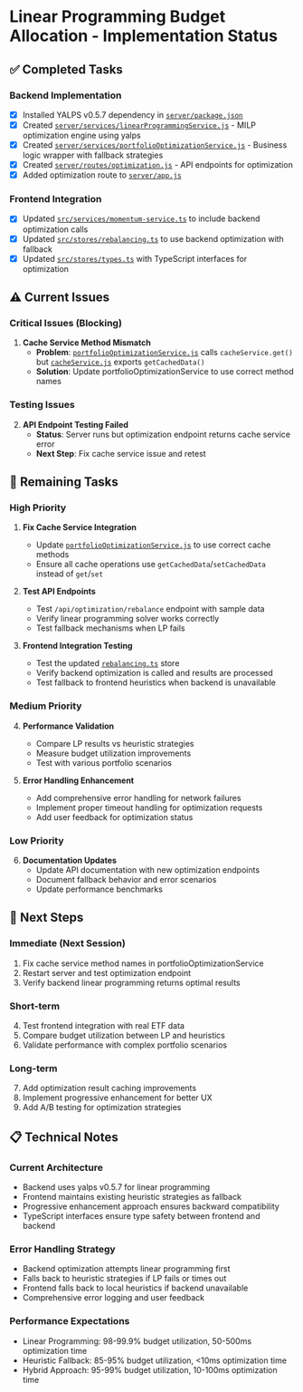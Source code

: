 # Linear Programming Budget Allocation - Implementation Status

## ✅ Completed Tasks

### Backend Implementation
- [x] Installed YALPS v0.5.7 dependency in [`server/package.json`](server/package.json:1)
- [x] Created [`server/services/linearProgrammingService.js`](server/services/linearProgrammingService.js:1) - MILP optimization engine using yalps
- [x] Created [`server/services/portfolioOptimizationService.js`](server/services/portfolioOptimizationService.js:1) - Business logic wrapper with fallback strategies
- [x] Created [`server/routes/optimization.js`](server/routes/optimization.js:1) - API endpoints for optimization
- [x] Added optimization route to [`server/app.js`](server/app.js:1)

### Frontend Integration
- [x] Updated [`src/services/momentum-service.ts`](src/services/momentum-service.ts:1) to include backend optimization calls
- [x] Updated [`src/stores/rebalancing.ts`](src/stores/rebalancing.ts:1) to use backend optimization with fallback
- [x] Updated [`src/stores/types.ts`](src/stores/types.ts:1) with TypeScript interfaces for optimization

## ⚠️ Current Issues

### Critical Issues (Blocking)
1. **Cache Service Method Mismatch**
   - **Problem**: [`portfolioOptimizationService.js`](server/services/portfolioOptimizationService.js:21) calls `cacheService.get()` but [`cacheService.js`](server/services/cacheService.js:11) exports `getCachedData()`
   - **Solution**: Update portfolioOptimizationService to use correct method names

### Testing Issues
2. **API Endpoint Testing Failed**
   - **Status**: Server runs but optimization endpoint returns cache service error
   - **Next Step**: Fix cache service issue and retest

## 🔄 Remaining Tasks

### High Priority
1. **Fix Cache Service Integration**
   - Update [`portfolioOptimizationService.js`](server/services/portfolioOptimizationService.js:1) to use correct cache methods
   - Ensure all cache operations use `getCachedData`/`setCachedData` instead of `get`/`set`

2. **Test API Endpoints**
   - Test `/api/optimization/rebalance` endpoint with sample data
   - Verify linear programming solver works correctly
   - Test fallback mechanisms when LP fails

3. **Frontend Integration Testing**
   - Test the updated [`rebalancing.ts`](src/stores/rebalancing.ts:1) store
   - Verify backend optimization is called and results are processed
   - Test fallback to frontend heuristics when backend is unavailable

### Medium Priority
4. **Performance Validation**
   - Compare LP results vs heuristic strategies
   - Measure budget utilization improvements
   - Test with various portfolio scenarios

5. **Error Handling Enhancement**
   - Add comprehensive error handling for network failures
   - Implement proper timeout handling for optimization requests
   - Add user feedback for optimization status

### Low Priority
6. **Documentation Updates**
   - Update API documentation with new optimization endpoints
   - Document fallback behavior and error scenarios
   - Update performance benchmarks

## 🚀 Next Steps

### Immediate (Next Session)
1. Fix cache service method names in portfolioOptimizationService
2. Restart server and test optimization endpoint
3. Verify backend linear programming returns optimal results

### Short-term
4. Test frontend integration with real ETF data
5. Compare budget utilization between LP and heuristics
6. Validate performance with complex portfolio scenarios

### Long-term
7. Add optimization result caching improvements
8. Implement progressive enhancement for better UX
9. Add A/B testing for optimization strategies

## 📋 Technical Notes

### Current Architecture
- Backend uses yalps v0.5.7 for linear programming
- Frontend maintains existing heuristic strategies as fallback
- Progressive enhancement approach ensures backward compatibility
- TypeScript interfaces ensure type safety between frontend and backend

### Error Handling Strategy
- Backend optimization attempts linear programming first
- Falls back to heuristic strategies if LP fails or times out
- Frontend falls back to local heuristics if backend unavailable
- Comprehensive error logging and user feedback

### Performance Expectations
- Linear Programming: 98-99.9% budget utilization, 50-500ms optimization time
- Heuristic Fallback: 85-95% budget utilization, <10ms optimization time
- Hybrid Approach: 95-99% budget utilization, 10-100ms optimization time
